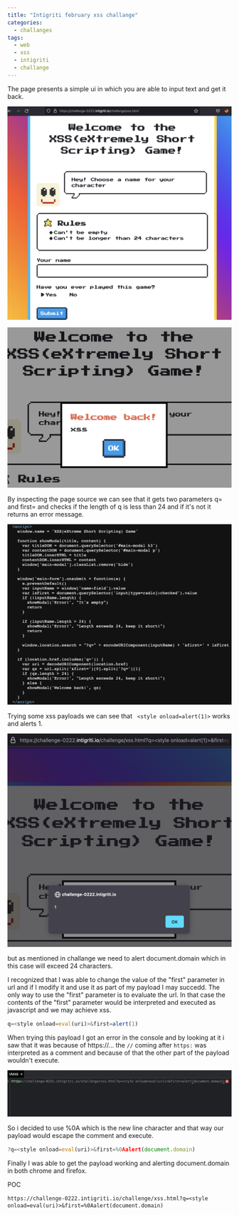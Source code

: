 ```yaml
---
title: "Intigriti february xss challange"
categories:
  - challanges
tags:
  - web
  - xss
  - intigriti
  - challange
---
```


The page presents a simple ui in which you are able to input text and get it back.


![xss](/assets/images/images-int-feb/Pasted_image_20220212222129.png)

![xss](/assets/images/images-int-feb/Pasted_image_20220212222256.png)

By inspecting the page source we can see that it gets two parameters q= and first= and checks if the length of q is less than 24 and if it's not it returns an error message.

![xss](/assets/images/images-int-feb/Pasted_image_20220212222447.png)

Trying some xss payloads we can see that  ``` <style onload=alert(1)>```  works and alerts 1.

![xss](/assets/images/images-int-feb/Pasted_image_20220212222605.png)

but as mentioned in challange we need to alert document.domain which in this case will exceed 24 characters.

I recognized that I was able to change the value of the "first" parameter in url and if I modify it and use it as part of my payload I may succedd.
The only way to use the "first" parameter is to evaluate the url. In that case the contents of the "first" parameter would be interpreted and executed as javascript and we may achieve xss.
```javascript
q=<style onload=eval(uri)>&first=alert(1)
```

When trying this payload I got an error in  the console and by looking at it i saw that it was because of https://... the ```//``` coming after ```https:``` was interpreted as a comment and because of that the other part of the payload wouldn't execute.

![xss](/assets/images/images-int-feb/Pasted_image_20220212223813.png)

So i decided to use %0A which is the new line character and that way our payload would escape the comment and execute.

```javascript
?q=<style onload=eval(uri)>&first=%0Aalert(document.domain)
```

Finally I was able to get the payload working and alerting document.domain in both chrome and firefox.

POC
```url
https://challenge-0222.intigriti.io/challenge/xss.html?q=<style onload=eval(uri)>&first=%0Aalert(document.domain)
```
